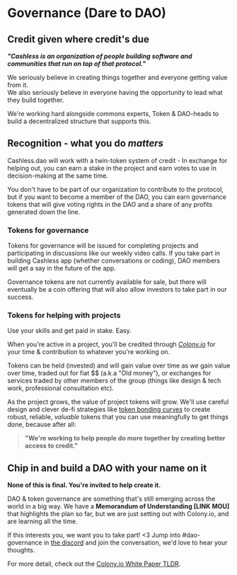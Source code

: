 # Governance \(Dare to DAO\)

## Credit given where credit's due

_**"Cashless is an organization of people building software and communities that run on top of that protocol."**_

We seriously believe in creating things together and everyone getting value from it.  
We also seriously believe in everyone having the opportunity to lead what they build together.

We're working hard alongside commons experts, Token & DAO-heads to build a decentralized structure that supports this.

## Recognition - what you do _matters_

Cashless.dao will work with a twin-token system of credit - In exchange for helping out, you can earn a stake in the project and earn votes to use in decision-making at the same time.

You don't have to be part of our organization to contribute to the protocol, but if you want to become a member of the DAO, you can earn governance tokens that will give voting rights in the DAO and a share of any profits generated down the line. 

### Tokens for governance

Tokens for governance will be issued for completing projects and participating in discussions like our weekly video calls. If you take part in building Cashless app \(whether conversations or coding\), DAO members will get a say in the future of the app.

Governance tokens are not currently available for sale, but there will eventually be a coin offering that will also allow investors to take part in our success.

### Tokens for helping with projects

Use your skills and get paid in stake. Easy. 

When you're active in a project, you'll be credited through [_Colony.io_](https://colony.io/) for your time & contribution to whatever you're working on. 

Tokens can be held \(invested\) and will gain value over time as _we_ gain value over time, traded out for fiat $$ \(a.k.a "Old money"\), or exchanges for services traded by other members of the group \(things like design & tech work, professional consultation etc\). 

As the project grows, the value of project tokens will grow. We'll use careful design and clever de-fi strategies like [token bonding curves](https://medium.com/coinmonks/token-bonding-curves-explained-7a9332198e0e) to create robust, reliable, _valuable_ tokens that you can use meaningfully to get things done, because after all:

> **"**We're working to help people **do more together** by **creating better access to credit**.**"**

## Chip in and build a DAO with your name on it

**None of this is final. You're invited to help create it.**

DAO & token governance are something that's still emerging across the world in a big way. We have a **Memorandum of Understanding \[LINK MOU\]** that highlights the plan so far, but we are just setting out with Colony.io, and are learning all the time.

If this interests you, we want you to take part! &lt;3 Jump into \#dao-governance in [the discord](https://discord.gg/EfSwMEXmtg) and join the conversation, we'd love to hear your thoughts.

For more detail, check out the [Colony.io White Paper TLDR](https://colony.io/dev/docs/colonynetwork/whitepaper-tldr-colony).

